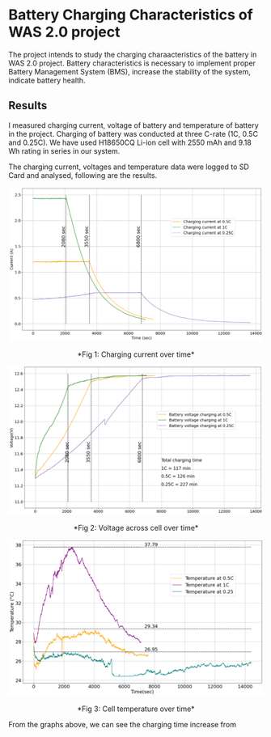 # Battery Charging Characteristics of WAS 2.0 project

The project intends to study the charging charaacteristics of the battery in WAS 2.0 project. Battery characteristics is necessary to implement proper Battery Management System (BMS), increase the stability of the system, indicate battery health. 

## Results

I measured charging current, voltage of battery and temperature of battery in the project. Charging of battery was conducted at three C-rate (1C, 0.5C and 0.25C). We have used H18650CQ Li-ion cell with 2550 mAh and 9.18 Wh rating in series in our system.

The charging current, voltages and temperature data were logged to SD Card and analysed, following are the results.

![Charging current](<https://github.com/ParuHangRai-PRI/Battery-Charger-Analysis/blob/main/output.png> "Charging current over time")
<center>*Fig 1: Charging current over time*</center>

![Voltage](<https://github.com/ParuHangRai-PRI/Battery-Charger-Analysis/blob/main/output1.png> "Voltage across cell over time")
<center>*Fig 2: Voltage across cell over time*</center>

![Temperature](<https://github.com/ParuHangRai-PRI/Battery-Charger-Analysis/blob/main/tempr.png> "Cell temperature over time")
<center>*Fig 3: Cell temperature over time*</center>

From the graphs above, we can see the charging time increase from 